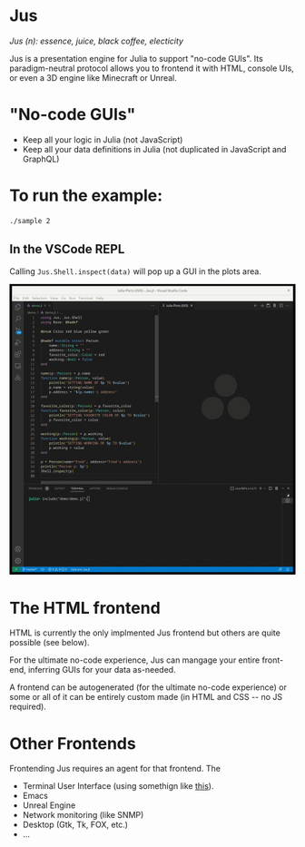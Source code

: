# Jus

*Jus (n): essence, juice, black coffee, electicity*

Jus is a presentation engine for Julia to support "no-code
GUIs". Its paradigm-neutral protocol allows you to frontend it with
HTML, console UIs, or even a 3D engine like Minecraft or Unreal.

# "No-code GUIs"

* Keep all your logic in Julia (not JavaScript)
* Keep all your data definitions in Julia (not duplicated in JavaScript and GraphQL)

# To run the example:

```sh
./sample 2
```

## In the VSCode REPL

Calling `Jus.Shell.inspect(data)` will pop up a GUI in the plots area.

![demo](img/jus-demo.gif)

# The HTML frontend

HTML is currently the only implmented Jus frontend but others are quite possible (see below).

For the ultimate no-code experience, Jus can mangage your entire
front-end, inferring GUIs for your data as-needed.

A frontend can be autogenerated (for the ultimate no-code experience)
or some or all of it can be entirely custom made (in HTML and CSS --
no JS required).

# Other Frontends

Frontending Jus requires an agent for that frontend. The 

- Terminal User Interface (using somethign like [this](https://github.com/kdheepak/TerminalUserInterfaces.jl)).
- Emacs
- Unreal Engine
- Network monitoring (like SNMP)
- Desktop (Gtk, Tk, FOX, etc.)
- ...
